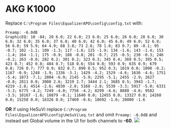 # AKG K1000
Replace `C:\Program Files\EqualizerAPO\config\config.txt` with:
```
Preamp: -6.0dB
GraphicEQ: 10 -84; 20 6.0; 22 6.0; 23 6.0; 25 6.0; 26 6.0; 28 6.0; 30 6.0; 32 6.0; 35 6.0; 37 6.0; 40 6.0; 42 6.0; 45 6.0; 49 6.0; 52 6.0; 56 6.0; 59 5.9; 64 4.9; 68 3.8; 73 2.6; 78 1.6; 83 0.7; 89 -0.1; 95 -0.7; 102 -1.1; 109 -1.3; 117 -1.6; 125 -1.9; 134 -1.6; 143 -1.4; 153 -1.4; 164 -1.1; 175 -0.9; 188 -0.8; 201 -0.7; 215 -0.5; 230 -0.3; 246 -0.2; 263 -0.0; 282 0.2; 301 0.2; 323 0.3; 345 0.4; 369 0.5; 395 0.5; 423 0.7; 452 0.8; 484 0.7; 518 0.6; 554 0.8; 593 0.9; 635 0.9; 679 0.8; 726 0.7; 777 0.9; 832 0.7; 890 0.5; 952 0.3; 1019 0.0; 1090 -0.2; 1167 -0.9; 1248 -1.9; 1336 -3.1; 1429 -4.2; 1529 -4.6; 1636 -4.6; 1751 -5.4; 1873 -7.1; 2004 -6.9; 2145 -5.9; 2295 -5.1; 2455 -2.9; 2627 -0.8; 2811 0.8; 3008 2.6; 3219 2.7; 3444 2.1; 3685 0.5; 3943 -1.7; 4219 -2.8; 4514 -2.6; 4830 -2.8; 5168 -2.8; 5530 -3.3; 5917 -5.0; 6331 -5.3; 6775 -4.2; 7249 -4.0; 7756 -4.2; 8299 -4.6; 8880 -4.6; 9502 -3.5; 10167 -1.6; 10879 -0.1; 11640 0.0; 12455 0.0; 13327 0.0; 14260 0.0; 15258 0.0; 16326 0.0; 17469 -0.6; 18692 -1.6; 20000 -1.6
```
**OR** if using HeSuVi replace `C:\Program Files\EqualizerAPO\config\HeSuVi\eq.txt` and omit `Preamp: -6.0dB` and instead set Global volume in the UI for both channels to **-60**.
![](https://raw.githubusercontent.com/jaakkopasanen/AutoEq/master/results/SBAF-Serious/innerfidelity/onear/AKG%20K1000/AKG%20K1000.png)